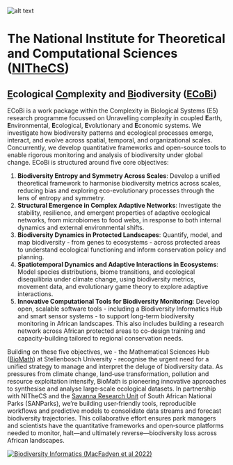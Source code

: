 ![alt text](img_logo_nithecs_biomath.png "NITheCS - Modelling Biodiversity")

# The National Institute for Theoretical and Computational Sciences ([NITheCS](https://nithecs.ac.za/))

## <u>E</u>cological <u>Co</u>mplexity and <u>Bi</u>odiversity ([ECoBi](https://nithecs.ac.za/modelling-biodiversity/))
ECoBi is a work package within the Complexity in Biological Systems (E5) research programme focussed on Unravelling complexity in coupled **E**arth, **E**nvironmental, **E**cological, **E**volutionary and **E**conomic systems.
We investigate how biodiversity patterns and ecological processes emerge, interact, and evolve across spatial, temporal, and organizational scales. Concurrently, we develop quantitative frameworks and open-source tools to enable rigorous monitoring and analysis of biodiversity under global change.
ECoBi is structured around five core objectives:

1.  **Biodiversity Entropy and Symmetry Across Scales**: Develop a unified theoretical framework to harmonise biodiversity metrics across scales, reducing bias and exploring eco-evolutionary processes through the lens of entropy and symmetry.
2.  **Structural Emergence in Complex Adaptive Networks**: Investigate the stability, resilience, and emergent properties of adaptive ecological networks, from microbiomes to food webs, in response to both internal dynamics and external environmental shifts.
3.  **Biodiversity Dynamics in Protected Landscapes**: Quantify, model, and map biodiversity - from genes to ecosystems - across protected areas to understand ecological functioning and inform conservation policy and planning.
4.  **Spatiotemporal Dynamics and Adaptive Interactions in Ecosystems**: Model species distributions, biome transitions, and ecological disequilibria under climate change, using biodiversity metrics, movement data, and evolutionary game theory to explore adaptive interactions.
5.  **Innovative Computational Tools for Biodiversity Monitoring**: Develop open, scalable software tools - including a Biodiversity Informatics Hub and smart sensor systems - to support long-term biodiversity monitoring in African landscapes. This also includes building a research network across African protected areas to co-design training and capacity-building tailored to regional conservation needs.

Building on these five objectives, we - the Mathematical Sciences Hub ([BioMath](https://biomath.sun.ac.za/)) at Stellenbosch University - recognise the urgent need for a unified strategy to manage and interpret the deluge of biodiversity data. As pressures from climate change, land‐use transformation, pollution and resource exploitation intensify, BioMath is pioneering innovative approaches to synthesise and analyse large‐scale ecological datasets. In partnership with NITheCS and the [Savanna Research Unit](https://www.sanparks.org/conservation/scientific-services/nodes/savanna-research-unit/overview) of South African National Parks (SANParks), we’re building user‐friendly tools, reproducible workflows and predictive models to consolidate data streams and forecast biodiversity trajectories. This collaborative effort ensures park managers and scientists have the quantitative frameworks and open‐source platforms needed to monitor, halt—and ultimately reverse—biodiversity loss across African landscapes.

[![Biodiversity Informatics (MacFadyen et al 2022)](img_figure_1.png "Drowning in data, thirsty for information and starved for understanding (MacFadyen et al 2022)")](https://doi.org/10.1016/j.biocon.2022.109736)
